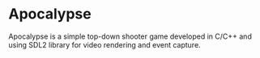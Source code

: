 # Apocalypse

Apocalypse is a simple top-down shooter game developed in C/C++ and using SDL2 library for video rendering and event capture.